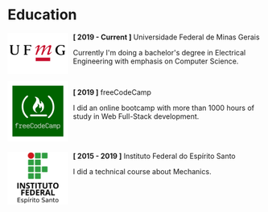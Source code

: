 # Education

<img style="float: left; width: 120px; margin-right: 10px;" src="assets/education/ufmg.png">

**[ 2019 - Current ]** Universidade Federal de Minas Gerais

Currently I'm doing a bachelor's degree in Electrical Engineering with emphasis on Computer Science.

<br>

<img style="float: left; width: 120px; margin-right: 10px;" src="assets/education/freecodecamp.jpeg">

**[ 2019 ]** freeCodeCamp

I did an online bootcamp with more than 1000 hours of study in Web Full-Stack development.

<br><br>

<img style="float: left; width: 120px; margin-right: 10px;" src="assets/education/ifes.png">

**[ 2015 - 2019 ]** Instituto Federal do Espírito Santo

I did a technical course about Mechanics.